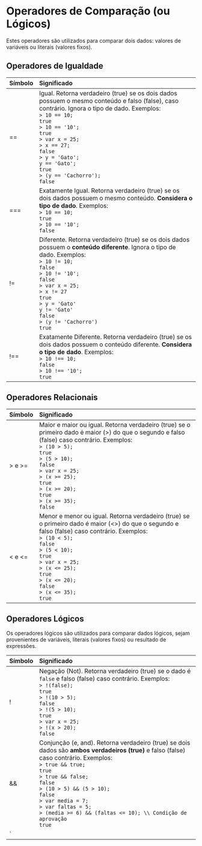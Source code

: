 <script src="../jquery-3.4.1.min.js"></script>
<script src="../jquery_preventDefault.js"></script>  

# Operadores de Comparação (ou Lógicos)

Estes operadores são utilizados para comparar dois dados: valores de variáveis ou literais (valores fixos).

## Operadores de Igualdade

| Símbolo | Significado 
| ------------- |:-----------------|
| == | Igual. Retorna verdadeiro (true) se os dois dados possuem o mesmo conteúdo e falso (false), caso contrário. Ignora o tipo de dado. Exemplos: <br>`> 10 == 10;`<br>`true`<br>`> 10 == '10';`<br>`true`<br>`> var x = 25;`<br>`> x == 27;`<br>`false`<br>`> y = 'Gato';`<br>`y == 'Gato';`<br>`true`<br>`> (y == 'Cachorro');`<br>`false`
| === | Exatamente Igual. Retorna verdadeiro (true) se os dois dados possuem o mesmo conteúdo. **Considera o tipo de dado**. Exemplos: <br>`> 10 == 10;`<br>`true`<br>`> 10 == '10';`<br>`false`
| != | Diferente. Retorna verdadeiro (true) se os dois dados possuem o **conteúdo diferente**. Ignora o tipo de dado. Exemplos: <br>`> 10 != 10;`<br>`false`<br>`> 10 != '10';`<br>`false`<br>`> var x = 25;`<br>`> x != 27`<br>`true`<br>`> y = 'Gato'`<br>`y != 'Gato'`<br>`false`<br>`> (y != 'Cachorro')`<br>`true`
| !== | Exatamente Diferente. Retorna verdadeiro (true) se os dois dados possuem o conteúdo diferente. **Considera o tipo de dado**. Exemplos: <br>`> 10 !== 10;`<br>`false`<br>`> 10 !== '10';`<br>`true`

## Operadores Relacionais

| Símbolo | Significado 
| ------------- |:-----------------|
| > e >= | Maior e maior ou igual. Retorna verdadeiro (true) se o primeiro dado é maior (>) do que o segundo e falso (false) caso contrário. Exemplos: <br>`> (10 > 5);`<br>`true`<br>`> (5 > 10);`<br>`false`<br>`> var x = 25;`<br>`> (x >= 25);`<br>`true`<br>`> (x >= 20);`<br>`true`<br>`> (x >= 35);`<br>`false`
| < e <= | Menor e menor ou igual. Retorna verdadeiro (true) se o primeiro dado é maior (<>) do que o segundo e falso (false) caso contrário. Exemplos: <br>`> (10 < 5);`<br>`false`<br>`> (5 < 10);`<br>`true`<br>`> var x = 25;`<br>`> (x <= 25);`<br>`true`<br>`> (x <= 20);`<br>`false`<br>`> (x <= 35);`<br>`true`

## Operadores Lógicos

Os operadores lógicos são utilizados para comparar dados lógicos, sejam provenientes de variáveis, literais (valores fixos) ou resultado de expressões.

| Símbolo | Significado 
| ------------- |:-----------------|
| ! | Negação (Not). Retorna verdadeiro (true) se o dado é `false` e falso (false) caso contrário. Exemplos: <br>`> !(false);`<br>`true`<br>`> !(10 > 5);`<br>`false`<br>`> !(5 > 10);`<br>`true`<br>`> var x = 25;`<br>`> !(x > 20);`<br>`false`
| && | Conjunção (e, and). Retorna verdadeiro (true) se dois dados são **ambos verdadeiros (true)** e falso (false) caso contrário. Exemplos: <br>`> true && true;`<br>`true`<br>`> true && false;`<br>`false`<br>`> (10 > 5) && (5 > 10);`<br>`false`<br>`> var media = 7;`<br>`> var faltas = 5;`<br>`> (media >= 6) && (faltas <= 10); \\ Condição de aprovação`<br>`true`
| `||` | Disjunção (ou, or). Retorna verdadeiro (true) se em dois valores **pelo menos um é verdadeiro** e falso (false) caso contrário. Exemplos: <br>`> true || true;`<br>`true`<br>`> true || false;`<br>`true`<br>`> false || false;`<br>`false`<br>`> (10 > 5) || (5 > 10);`<br>`true`<br>`> var preco_produto = 50;`<br>`> var faltas = 5;`<br>`> (media < 6) || (faltas > 10); // Condicão de reprovação`<br>`true`



